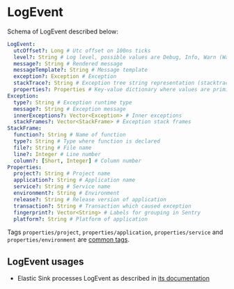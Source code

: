 # LogEvent

Schema of LogEvent described below:

```yaml
LogEvent:
  utcOffset?: Long # Utc offset on 100ns ticks
  level?: String # Log level, possible values are Debug, Info, Warn (Warning), Error, Fatal.
  message?: String # Rendered message
  messageTemplate?: String # Message template
  exception?: Exception # Exception
  stackTrace?: String # Exception tree string representation (stacktrace)
  properties?: Properties # Key-value dictionary where values are primitives or string representation in case of object
Exception:
  type?: String # Exception runtime type
  message?: String # Exception message
  innerExceptions?: Vector<Exception> # Inner exceptions
  stackFrames?: Vector<StackFrame> # Exception stack frames
StackFrame:
  function?: String # Name of function
  type?: String # Type where function is declared
  file?: String # File name
  line?: Integer # Line number
  column?: [Short, Integer] # Column number
Properties:
  project?: String # Project name
  application?: String # Application name
  service?: String # Service name
  environment?: String # Environment
  release?: String # Release version of application
  transaction?: String # Transaction which caused exception
  fingerprint?: Vector<String> # Labels for grouping in Sentry
  platform?: String # Platform of application
```

Tags `properties/project`, `properties/application`, `properties/service` and `properties/environment` are [common tags](../../hercules-protocol/doc/common-tags.md).

## LogEvent usages

- Elastic Sink processes LogEvent as described in [its documentation](../../hercules-elastic-sink/doc/log-event-schema.md)
